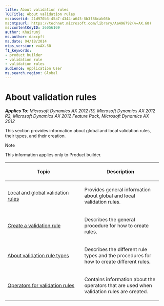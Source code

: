 ```yaml
---
title: About validation rules
TOCTitle: About validation rules
ms:assetid: 21d970b3-45a7-4344-a645-8b3f86cab08b
ms:mtpsurl: https://technet.microsoft.com/library/Aa496792(v=AX.60)
ms:contentKeyID: 36056169
author: Khairunj
ms.author: daxcpft
ms.date: 04/18/2014
mtps_version: v=AX.60
f1_keywords:
- product builder
- validation rule
- validation rules
audience: Application User
ms.search.region: Global
---
```


# About validation rules 


_**Applies To:** Microsoft Dynamics AX 2012 R3, Microsoft Dynamics AX 2012 R2, Microsoft Dynamics AX 2012 Feature Pack, Microsoft Dynamics AX 2012_

This section provides information about global and local validation rules, their types, and their creation.


> [!NOTE]
> <P>This information applies only to Product builder.</P>



<table>
<colgroup>
<col style="width: 50%" />
<col style="width: 50%" />
</colgroup>
<thead>
<tr class="header">
<th><p>Topic</p></th>
<th><p>Description</p></th>
</tr>
</thead>
<tbody>
<tr class="odd">
<td><p><a href="local-and-global-validation-rules.md">Local and global validation rules</a></p></td>
<td><p>Provides general information about global and local validation rules.</p></td>
</tr>
<tr class="even">
<td><p><a href="create-a-validation-rule.md">Create a validation rule</a></p></td>
<td><p>Describes the general procedure for how to create rules.</p></td>
</tr>
<tr class="odd">
<td><p><a href="about-validation-rule-types.md">About validation rule types</a></p></td>
<td><p>Describes the different rule types and the procedures for how to create different rules.</p></td>
</tr>
<tr class="even">
<td><p><a href="operators-for-validation-rules.md">Operators for validation rules</a></p></td>
<td><p>Contains information about the operators that are used when validation rules are created.</p></td>
</tr>
</tbody>
</table>

  


